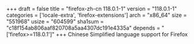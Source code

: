 +++
draft = false
title = "firefox-zh-cn 118.0.1-1"
version = "118.0.1-1"
categories = ['locale-extra', 'firefox-extensions']
arch = "x86_64"
size = "551968"
usize = "604599"
sha1sum = "c18f154ab806aaf820708a5aa4307dc191e4335a"
depends = "['firefox>=118.0.1']"
+++
Chinese Simplified language support for Firefox